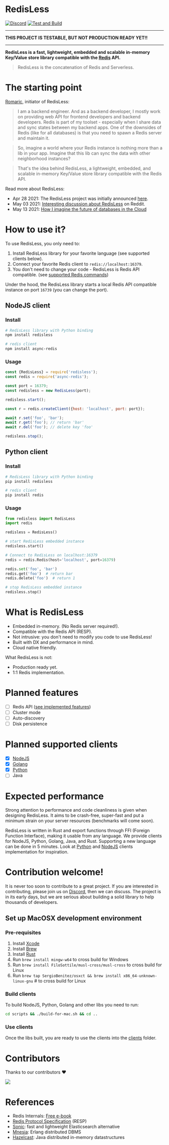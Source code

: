 RedisLess
===========

[![Discord](https://img.shields.io/discord/688766934917185556?label=discord)](https://discord.qovery.com) [![Test and Build](https://github.com/Qovery/RedisLess/workflows/Test%20and%20Build/badge.svg?branch=main)](https://github.com/Qovery/RedisLess/actions?query=workflow%3A%22Test+and+Build%22)

---------

**THIS PROJECT IS TESTABLE, BUT NOT PRODUCTION READY YET!!**

---------

**RedisLess is a fast, lightweight, embedded and scalable in-memory Key/Value store library compatible with
the [Redis](https://redis.io/topics/introduction) API.**

> RedisLess is the concatenation of Redis and Serverless.

# The starting point

[Romaric](https://twitter.com/rophilogene), initiator of RedisLess:

> I am a backend engineer. And as a backend developer, I mostly work on providing web API for frontend developers and backend developers. Redis is part of my toolset - especially when I share data and sync states between my backend apps. One of the downsides of Redis (like for all databases) is that you need to spawn a Redis server and maintain it.

> So, imagine a world where your Redis instance is nothing more than a lib in your app. Imagine that this lib can sync the data with other neighborhood instances?

> That's the idea behind RedisLess, a lightweight, embedded, and scalable in-memory Key/Value store library compatible with the Redis API.

Read more about RedisLess:
* Apr 28 2021: The RedisLess project was initially announced [here](https://www.heapstack.sh/redisless-blazingly-fast-serverless-redis).
* May 03 2021: [Interesting discussion about RedisLess](https://www.reddit.com/r/rust/comments/n3d1zw/i_am_building_a_serverless_version_of_redis/) on Reddit.
* May 13 2021: [How I imagine the future of databases in the Cloud](https://www.heapstack.sh/how-i-imagine-the-future-of-databases-in-the-cloud)

# How to use it?

To use RedisLess, you only need to:

1. Install RedisLess library for your favorite language (see supported clients below).
2. Connect your favorite Redis client to `redis://localhost:16379`.
3. You don't need to change your code - RedisLess is Redis API compatible. (see [supported Redis commands](REDIS_FEATURES.md))

Under the hood, the RedisLess library starts a local Redis API compatible instance on port `16739` (you can change the port).

## NodeJS client

### Install

```bash
# RedisLess library with Python binding
npm install redisless

# redis client
npm install async-redis
```

### Usage

```js
const {RedisLess} = require('redisless');
const redis = require('async-redis');

const port = 16379;
const redisless = new RedisLess(port);

redisless.start();

const r = redis.createClient({host: 'localhost', port: port});

await r.set('foo', 'bar');
await r.get('foo'); // return 'bar'
await r.del('foo'); // delete key 'foo'

redisless.stop();
```

## Python client

### Install

```bash
# RedisLess library with Python binding
pip install redisless

# redis client
pip install redis
```

### Usage

```python
from redisless import RedisLess
import redis

redisless = RedisLess()

# start RedisLess embedded instance
redisless.start()

# Connect to RedisLess on localhost:16379
redis = redis.Redis(host='localhost', port=16379)

redis.set('foo', 'bar')
redis.get('foo')  # return bar 
redis.delete('foo')  # return 1 

# stop RedisLess embedded instance
redisless.stop()
```


# What is RedisLess

* Embedded in-memory. (No Redis server required!).
* Compatible with the Redis API (RESP).
* Not intrusive: you don't need to modify you code to use RedisLess!
* Built with DX and performance in mind.
* Cloud native friendly.

What RedisLess is not:

* Production ready yet.
* 1:1 Redis implementation.

# Planned features

- [ ] Redis API ([see implemented features](REDIS_FEATURES.md))
- [ ] Cluster mode
- [ ] Auto-discovery
- [ ] Disk persistence

# Planned supported clients

- [x] [NodeJS](clients/nodejs)
- [x] [Golang](clients/golang)
- [x] [Python](clients/python)
- [ ] Java

# Expected performance

Strong attention to performance and code cleanliness is given when designing RedisLess. It aims to be crash-free, super-fast and put a
minimum strain on your server resources (benchmarks will come soon).

RedisLess is written in Rust and export functions through FFI (Foreign Function Interface), making it usable from any language. We provide
clients for NodeJS, Python, Golang, Java, and Rust. Supporting a new language can be done in 5 minutes. Look at [Python](clients/python)
and [NodeJS](clients/nodejs) clients implementation for inspiration.

# Contribution welcome!

It is never too soon to contribute to a great project. If you are interested in contributing, please join us
on [Discord](https://discord.qovery.com), then we can discuss. The project is in its early days, but we are serious about building a solid
library to help thousands of developers.

## Set up MacOSX development environment

### Pre-requisites
1. Install [Xcode](https://developer.apple.com/xcode/)
2. Install [Brew](https://brew.sh/)   
3. Install [Rust](https://www.rust-lang.org/tools/install)
4. Run `brew install mingw-w64` to cross build for Windows
5. Run `brew install FiloSottile/musl-cross/musl-cross` to cross build for Linux 
6. Run `brew tap SergioBenitez/osxct && brew install x86_64-unknown-linux-gnu` # to cross build for Linux

### Build clients

To build NodeJS, Python, Golang and other libs you need to run:

```bash
cd scripts && ./build-for-mac.sh && cd ..
```

### Use clients

Once the libs built, you are ready to use the clients into the [clients](clients) folder.

# Contributors

Thanks to our contributors ❤️

<a href="https://github.com/Qovery/RedisLess/graphs/contributors">
  <img src="https://contrib.rocks/image?repo=Qovery/RedisLess" />
</a>

# References

- Redis Internals: [Free e-book](https://redislabs.com/ebook)
- [Redis Protocol Specification](https://redis.io/topics/protocol) (RESP)
- [Sonic](https://github.com/valeriansaliou/sonic): fast and lightweight Elasticsearch alternative
- [Mnesia](https://erlang.org/doc/man/mnesia.html): Erlang distributed DBMS
- [Hazelcast](https://hazelcast.com): Java distributed in-memory datastructures
